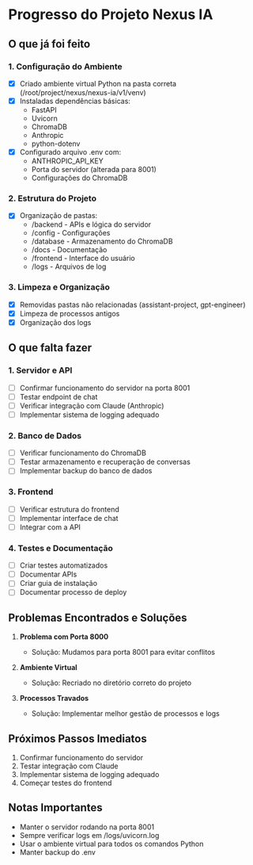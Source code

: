 # Progresso do Projeto Nexus IA

## O que já foi feito

### 1. Configuração do Ambiente
- [x] Criado ambiente virtual Python na pasta correta (/root/project/nexus/nexus-ia/v1/venv)
- [x] Instaladas dependências básicas:
  - FastAPI
  - Uvicorn
  - ChromaDB
  - Anthropic
  - python-dotenv
- [x] Configurado arquivo .env com:
  - ANTHROPIC_API_KEY
  - Porta do servidor (alterada para 8001)
  - Configurações do ChromaDB

### 2. Estrutura do Projeto
- [x] Organização de pastas:
  - /backend - APIs e lógica do servidor
  - /config - Configurações
  - /database - Armazenamento do ChromaDB
  - /docs - Documentação
  - /frontend - Interface do usuário
  - /logs - Arquivos de log

### 3. Limpeza e Organização
- [x] Removidas pastas não relacionadas (assistant-project, gpt-engineer)
- [x] Limpeza de processos antigos
- [x] Organização dos logs

## O que falta fazer

### 1. Servidor e API
- [ ] Confirmar funcionamento do servidor na porta 8001
- [ ] Testar endpoint de chat
- [ ] Verificar integração com Claude (Anthropic)
- [ ] Implementar sistema de logging adequado

### 2. Banco de Dados
- [ ] Verificar funcionamento do ChromaDB
- [ ] Testar armazenamento e recuperação de conversas
- [ ] Implementar backup do banco de dados

### 3. Frontend
- [ ] Verificar estrutura do frontend
- [ ] Implementar interface de chat
- [ ] Integrar com a API

### 4. Testes e Documentação
- [ ] Criar testes automatizados
- [ ] Documentar APIs
- [ ] Criar guia de instalação
- [ ] Documentar processo de deploy

## Problemas Encontrados e Soluções

1. **Problema com Porta 8000**
   - Solução: Mudamos para porta 8001 para evitar conflitos

2. **Ambiente Virtual**
   - Solução: Recriado no diretório correto do projeto

3. **Processos Travados**
   - Solução: Implementar melhor gestão de processos e logs

## Próximos Passos Imediatos

1. Confirmar funcionamento do servidor
2. Testar integração com Claude
3. Implementar sistema de logging adequado
4. Começar testes do frontend

## Notas Importantes

- Manter o servidor rodando na porta 8001
- Sempre verificar logs em /logs/uvicorn.log
- Usar o ambiente virtual para todos os comandos Python
- Manter backup do .env

